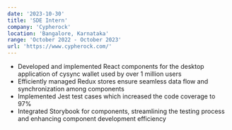 ```yaml
---
date: '2023-10-30'
title: 'SDE Intern'
company: 'Cypherock'
location: 'Bangalore, Karnataka'
range: 'October 2022 - October 2023'
url: 'https://www.cypherock.com/'
---
```


- Developed and implemented React components for the desktop application of cysync wallet used by over 1 million users
- Efficiently managed Redux stores ensure seamless data flow and synchronization among components
- Implemented Jest test cases which increased the code coverage to 97%
- Integrated Storybook for components, streamlining the testing process and enhancing component development efficiency
